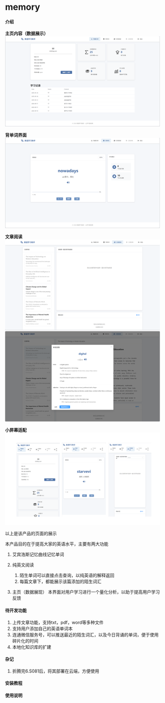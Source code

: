 # memory

#### 介绍

**主页内容（数据展示）**
![输入图片说明](read/static/home_big.png)

**背单词界面**
![输入图片说明](read/static/word_big.png)


**文章阅读**
![输入图片说明](read/static/text_big_1.png)
![输入图片说明](read/static/text_big_2.png)

**小屏幕适配**
![输入图片说明](read/static/small.png)


以上是该产品的页面的展示

本产品目的在于提高大家的英语水平，主要有两大功能
1. 艾宾浩斯记忆曲线记忆单词
2. 纯英文阅读
    1. 陌生单词可以直接点击查询，以纯英语的解释返回
    2. 每篇文章下，都能展示该篇添加的陌生词汇

3. 主页（数据展现）
    本界面对用户学习进行一个量化分析，以助于提高用户学习反馈



#### 待开发功能

1. 上传文章功能，支持txt，pdf，word等多种文件
2. 支持用户添加自己的英语单词本
3. 连通微信服务号，可以推送最近的陌生词汇，以及今日背诵的单词，便于使用碎片化的时间
4. 本地化知识库的扩建




#### 杂记

1. 折腾完6.S081后，将其部署在云端，方便使用





#### 安装教程



#### 使用说明








